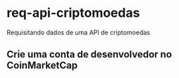 # req-api-criptomoedas
 Requisitando dados de uma API de criptomoedas


## Crie uma conta de desenvolvedor no CoinMarketCap